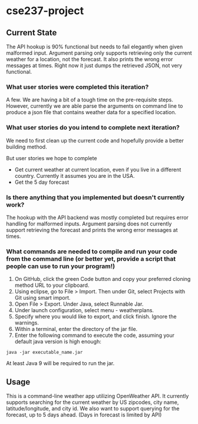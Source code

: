 # cse237-project

## Current State
The API hookup is 90% functional but needs to fail elegantly when given malformed input.
Argument parsing only supports retrieving only the current weather for a location, not the forecast. It
also prints the wrong error messages at times.
Right now it just dumps the retrieved JSON, not very functional.

### What user stories were completed this iteration?
A few. We are having a bit of a tough time on the pre-requisite steps. However, currently we are able parse the arguments on command line to produce a json file that contains weather data for a specified location.

### What user stories do you intend to complete next iteration?
We need to first clean up the current code and hopefully provide a better building method.

But user stories we hope to complete
* Get current weather at current location, even if you live in a different country. Currently it assumes you are in the USA.
* Get the 5 day forecast

### Is there anything that you implemented but doesn't currently work?
The hookup with the API backend was mostly completed but requires error handling for malformed inputs.
Argument parsing does not currently support retrieving the forecast and prints the wrong error messages at times.

### What commands are needed to compile and run your code from the command line (or better yet, provide a script that people can use to run your program!)
1. On GitHub, click the green Code button and copy your preferred cloning method URL to your clipboard.
2. Using eclipse, go to File > Import. Then under Git, select Projects with Git using smart import.
3. Open File > Export. Under Java, select Runnable Jar.
4. Under launch configuration, select menu - weatherplans.
5. Specify where you would like to export, and click finish. Ignore the warnings.
6. Within a terminal, enter the directory of the jar file.
7. Enter the following command to execute the code, assuming your default java version is high enough:
```
java -jar executable_name.jar
```
At least Java 9 will be required to run the jar.


## Usage
This is a command-line weather app utilizing OpenWeather API. It currently supports
searching for the current weather by US zipcodes, city name, latitude/longitude, and city id.
We also want to support querying for the forecast, up to 5 days ahead. (Days in forecast is limited by API)

